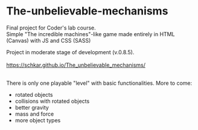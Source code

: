 # The-unbelievable-mechanisms
Final project for Coder's lab course.<br>
Simple "The incredible machines"-like game made entirely in HTML (Canvas) with JS and CSS (SASS) <br>

Project in moderate stage of development (v.0.8.5). 
<br>
<br>https://schkar.github.io/The_unbelievable_mechanisms/

<br>There is only one playable "level" with basic functionalities. More to come:
<br>
<ul>
    <li>rotated objects</li>
    <li>collisions with rotated objects</li>
    <li>better gravity</li>
    <li>mass and force</li>
    <li>more object types</li>
</ul>
